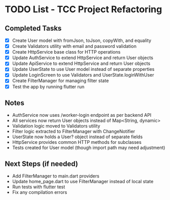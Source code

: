 # TODO List - TCC Project Refactoring

## Completed Tasks

- [x] Create User model with fromJson, toJson, copyWith, and equality
- [x] Create Validators utility with email and password validation
- [x] Create HttpService base class for HTTP operations
- [x] Update AuthService to extend HttpService and return User objects
- [x] Update ApiService to extend HttpService and return User objects
- [x] Update UserState to use User model instead of separate properties
- [x] Update LoginScreen to use Validators and UserState.loginWithUser
- [x] Create FilterManager for managing filter state
- [x] Test the app by running flutter run

## Notes

- AuthService now uses /worker-login endpoint as per backend API
- All services now return User objects instead of Map<String, dynamic>
- Validation logic moved to Validators utility
- Filter logic extracted to FilterManager with ChangeNotifier
- UserState now holds a User? object instead of separate fields
- HttpService provides common HTTP methods for subclasses
- Tests created for User model (though import path may need adjustment)

## Next Steps (if needed)

- Add FilterManager to main.dart providers
- Update home_page.dart to use FilterManager instead of local state
- Run tests with flutter test
- Fix any compilation errors
